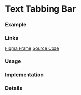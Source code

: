 # Text Tabbing Bar
### Example

### Links
[Figma Frame]()
[Source Code]()

### Usage

### Implementation

### Details